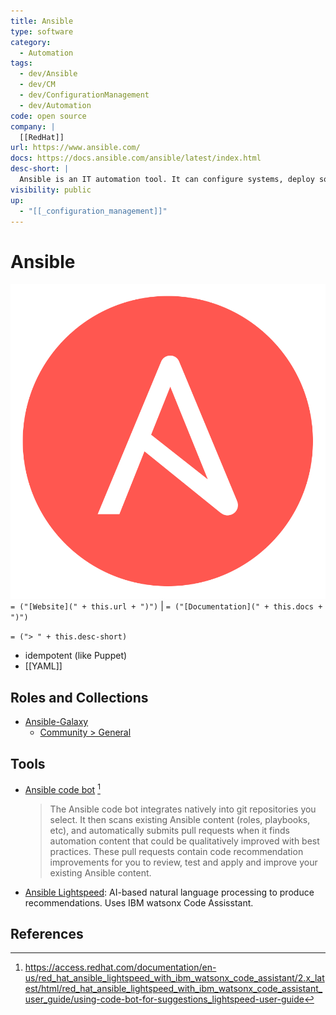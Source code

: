```yaml
---
title: Ansible
type: software
category:
  - Automation
tags:
  - dev/Ansible
  - dev/CM
  - dev/ConfigurationManagement
  - dev/Automation
code: open source
company: |
  [[RedHat]]
url: https://www.ansible.com/
docs: https://docs.ansible.com/ansible/latest/index.html
desc-short: |
  Ansible is an IT automation tool. It can configure systems, deploy software, and orchestrate more advanced IT tasks such as continuous deployments or zero downtime rolling updates.
visibility: public
up:
  - "[[_configuration_management]]"
---
```

# Ansible

![Ansible logo|20](https://github.com/ansible/logos/blob/main/community-marks/Ansible-Community-Mark-Mango.png?raw=true)  `= ("[Website](" + this.url + ")")` | `= ("[Documentation](" + this.docs + ")")`

`= ("> " + this.desc-short)`

- idempotent (like Puppet)
- [[YAML]]

## Roles and Collections

- [Ansible-Galaxy](https://galaxy.ansible.com/home)
    - [Community > General](https://galaxy.ansible.com/community/general)


## Tools

- [Ansible code bot][ansible-code-bot] [^ansible-code-bot-redhat]
  > The Ansible code bot integrates natively into git repositories you select. It then scans existing Ansible content (roles, playbooks, etc), and automatically submits pull requests when it finds automation content that could be qualitatively improved with best practices. These pull requests contain code recommendation improvements for you to review, test and apply and improve your existing Ansible content.
- [Ansible Lightspeed](https://www.redhat.com/en/technologies/management/ansible/ansible-lightspeed): AI-based natural language processing to produce recommendations. Uses IBM watsonx Code Assisstant.

## References

[ansible-code-bot]: <https://github.com/apps/ansible-code-bot>
[^ansible-code-bot-redhat]: <https://access.redhat.com/documentation/en-us/red_hat_ansible_lightspeed_with_ibm_watsonx_code_assistant/2.x_latest/html/red_hat_ansible_lightspeed_with_ibm_watsonx_code_assistant_user_guide/using-code-bot-for-suggestions_lightspeed-user-guide>